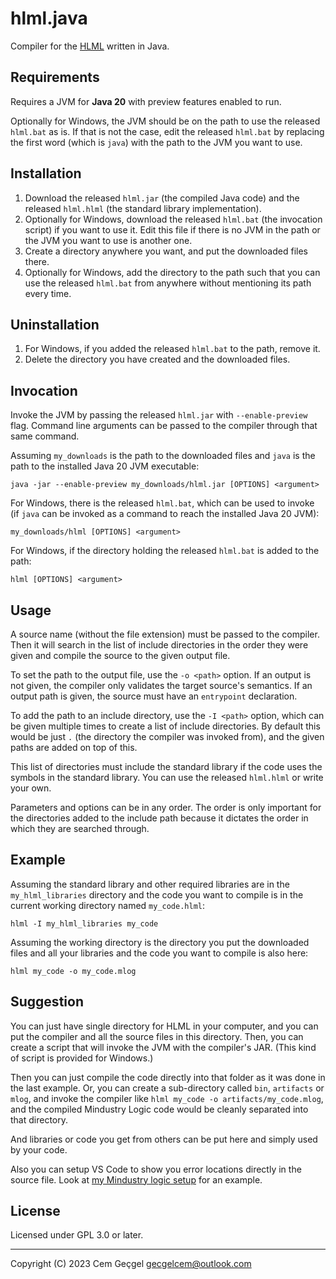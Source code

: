 # hlml.java

Compiler for the [HLML](https://github.com/calestialgem/hlml) written in Java.

## Requirements

Requires a JVM for **Java 20** with preview features enabled to run.

Optionally for Windows, the JVM should be on the path to use the released
`hlml.bat` as is. If that is not the case, edit the released `hlml.bat` by
replacing the first word (which is `java`) with the path to the JVM you want to
use.

## Installation

1. Download the released `hlml.jar` (the compiled Java code) and the released
   `hlml.hlml` (the standard library implementation).
2. Optionally for Windows, download the released `hlml.bat` (the invocation
   script) if you want to use it. Edit this file if there is no JVM in the path
   or the JVM you want to use is another one.
3. Create a directory anywhere you want, and put the downloaded files there.
4. Optionally for Windows, add the directory to the path such that you can use
   the released `hlml.bat` from anywhere without mentioning its path every time.

## Uninstallation

1. For Windows, if you added the released `hlml.bat` to the path, remove it.
2. Delete the directory you have created and the downloaded files.

## Invocation

Invoke the JVM by passing the released `hlml.jar` with `--enable-preview` flag.
Command line arguments can be passed to the compiler through that same command.

Assuming `my_downloads` is the path to the downloaded files and `java` is the
path to the installed Java 20 JVM executable:

`java -jar --enable-preview my_downloads/hlml.jar [OPTIONS] <argument>`

For Windows, there is the released `hlml.bat`, which can be used to invoke (if
`java` can be invoked as a command to reach the installed Java 20 JVM):

`my_downloads/hlml [OPTIONS] <argument>`

For Windows, if the directory holding the released `hlml.bat` is added to the
path:

`hlml [OPTIONS] <argument>`

## Usage

A source name (without the file extension) must be passed to the compiler. Then
it will search in the list of include directories in the order they were given
and compile the source to the given output file.

To set the path to the output file, use the `-o <path>` option. If an output is
not given, the compiler only validates the target source's semantics. If an
output path is given, the source must have an `entrypoint` declaration.

To add the path to an include directory, use the `-I <path>` option, which can
be given multiple times to create a list of include directories. By default this
would be just `.` (the directory the compiler was invoked from), and the given
paths are added on top of this.

This list of directories must include the standard library if the code uses the
symbols in the standard library. You can use the released `hlml.hlml` or write
your own.

Parameters and options can be in any order. The order is only important for the
directories added to the include path because it dictates the order in which
they are searched through.

## Example

Assuming the standard library and other required libraries are in the
`my_hlml_libraries` directory and the code you want to compile is in the current
working directory named `my_code.hlml`:

`hlml -I my_hlml_libraries my_code`

Assuming the working directory is the directory you put the downloaded files and
all your libraries and the code you want to compile is also here:

`hlml my_code -o my_code.mlog`

## Suggestion

You can just have single directory for HLML in your computer, and you can put
the compiler and all the source files in this directory. Then, you can create a
script that will invoke the JVM with the compiler's JAR. (This kind of script is
provided for Windows.)

Then you can just compile the code directly into that folder as it was done in
the last example. Or, you can create a sub-directory called `bin`, `artifacts`
or `mlog`, and invoke the compiler like
`hlml my_code -o artifacts/my_code.mlog`, and the compiled Mindustry Logic code
would be cleanly separated into that directory.

And libraries or code you get from others can be put here and simply used by
your code.

Also you can setup VS Code to show you error locations directly in the source
file. Look at
[my Mindustry logic setup](https://github.com/calestialgem/mindustry_logic) for
an example.

## License

Licensed under GPL 3.0 or later.

---

Copyright (C) 2023 Cem Geçgel <gecgelcem@outlook.com>
